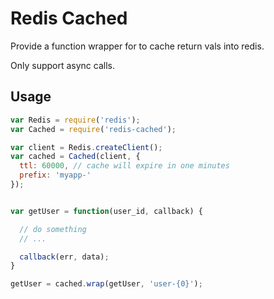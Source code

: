 # Redis Cached

Provide a function wrapper for to cache return vals into redis.

Only support async calls.

## Usage

```javascript
var Redis = require('redis');
var Cached = require('redis-cached');

var client = Redis.createClient();
var cached = Cached(client, {
  ttl: 60000, // cache will expire in one minutes
  prefix: 'myapp-'
});


var getUser = function(user_id, callback) {

  // do something
  // ...

  callback(err, data);
}

getUser = cached.wrap(getUser, 'user-{0}');

```
